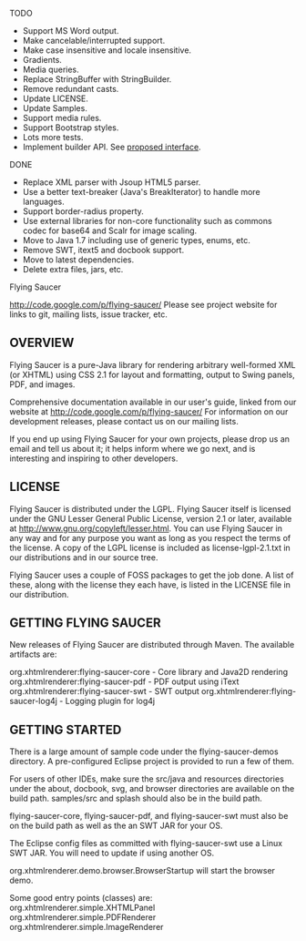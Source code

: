 TODO
+ Support MS Word output.
+ Make cancelable/interrupted support.
+ Make case insensitive and locale insensitive.
+ Gradients.
+ Media queries.
+ Replace StringBuffer with StringBuilder.
+ Remove redundant casts.
+ Update LICENSE.
+ Update Samples.
+ Support media rules.
+ Support Bootstrap styles.
+ Lots more tests.
+ Implement builder API. See [proposed interface](/flying-saucer-core/src/main/java/org/xhtmlrenderer/service/HtmlRenderServiceConfigBuilder.java).

DONE
+ Replace XML parser with Jsoup HTML5 parser.
+ Use a better text-breaker (Java's BreakIterator) to handle more languages.
+ Support border-radius property.
+ Use external libraries for non-core functionality such as commons codec for base64 and Scalr for image scaling.
+ Move to Java 1.7 including use of generic types, enums, etc.
+ Remove SWT, itext5 and docbook support.
+ Move to latest dependencies.
+ Delete extra files, jars, etc.



Flying Saucer

http://code.google.com/p/flying-saucer/
Please see project website for links to git, mailing lists, issue tracker, etc.


OVERVIEW
--------
Flying Saucer is a pure-Java library for rendering arbitrary well-formed XML 
(or XHTML) using CSS 2.1 for layout and formatting, output to Swing panels, 
PDF, and images.

Comprehensive documentation available in our user's guide, linked from our website at http://code.google.com/p/flying-saucer/
For information on our development releases, please contact us on our mailing lists.

If you end up using Flying Saucer for your own projects, please drop us an
email and tell us about it; it helps inform where we go next, and is interesting
and inspiring to other developers.


LICENSE
-------
Flying Saucer is distributed under the LGPL.  Flying Saucer itself is licensed 
under the GNU Lesser General Public License, version 2.1 or later, available at
http://www.gnu.org/copyleft/lesser.html. You can use Flying Saucer in any
way and for any purpose you want as long as you respect the terms of the 
license. A copy of the LGPL license is included as license-lgpl-2.1.txt
in our distributions and in our source tree.

Flying Saucer uses a couple of FOSS packages to get the job done. A list
of these, along with the license they each have, is listed in the 
LICENSE file in our distribution.   

GETTING FLYING SAUCER
---------------------
New releases of Flying Saucer are distributed through Maven.  The available artifacts are:

org.xhtmlrenderer:flying-saucer-core - Core library and Java2D rendering
org.xhtmlrenderer:flying-saucer-pdf - PDF output using iText
org.xhtmlrenderer:flying-saucer-swt - SWT output
org.xhtmlrenderer:flying-saucer-log4j - Logging plugin for log4j

GETTING STARTED
---------------
There is a large amount of sample code under the flying-saucer-demos directory.
A pre-configured Eclipse project is provided to run a few of them.  

For users of other IDEs, make sure the src/java and resources directories under
the about, docbook, svg, and browser directories are available on the build
path.  samples/src and splash should also be in the build path.

flying-saucer-core, flying-saucer-pdf, and flying-saucer-swt must also be on the
build path as well as the an SWT JAR for your OS.

The Eclipse config files as committed with flying-saucer-swt use a Linux SWT
JAR.  You will need to update if using another OS.

org.xhtmlrenderer.demo.browser.BrowserStartup will start the browser demo.

Some good entry points (classes) are:
org.xhtmlrenderer.simple.XHTMLPanel
org.xhtmlrenderer.simple.PDFRenderer
org.xhtmlrenderer.simple.ImageRenderer


